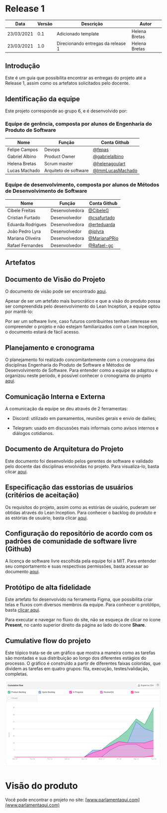 # Release 1

| Data       | Versão | Descrição                          | Autor          |
| ---------- | ------ | ---------------------------------- | -------------- |
| 23/03/2021 | 0.1    | Adicionado template                |  Helena Bretas |
| 23/03/2021 | 1.0    | Direcionando entregas da release 1 | Helena Bretas |

## Introdução

Este é um guia que possibilita encontrar as entregas do projeto até a Release 1, assim como os artefatos solicitados pelo docente.

## Identificação da equipe

Este projeto corresponde ao grupo 6, e é desenvolvido por: 

### Equipe de gerência, composta por alunos de Engenharia do Produto de Software

| Nome           | Função                | Conta Github |
|----------------|-----------------------| ----------------|
| Felipe Campos  | Devops                | [@fepas](https://github.com/fepas) |
| Gabriel Albino | Product Owner         | [@gabrielalbino](https://github.com/gabrielalbino) |
| Helena Bretas  | Scrum master          | [@helenagoulart](https://github.com/helenagoulart) |
| Lucas Machado  | Arquiteto de software | [@lmmLucasMachado](https://github.com/lmmLucasMachado) |

### Equipe de desenvolvimento, composta por alunos de Métodos de Desenvolvimento de Software

| Nome              | Função         | Conta Github |
|-------------------|----------------| ----------------|
| Cibele Freitas    | Desenvolvedora | [@CibeleG](https://github.com/CibeleG) |
| Cristian Furtado  | Desenvolvedor  | [@csafurtado](https://github.com/csafurtado) |
| Eduarda Rodrigues | Desenvolvedora | [@erteduarda](https://github.com/erteduarda) |
| João Pedro Lyra   | Desenvolvedor  | [@jplyra](https://github.com/jplyra) |
| Mariana Oliveira  | Desenvolvedora | [@MarianaPRio](https://github.com/MarianaPRio) |
| Rafael Fernandes  | Desenvolvedor  | [@Rafael-gc](https://github.com/Rafael-gc) |

## Artefatos

## Documento de Visão do Projeto


O documento de visão pode ser encontrado [aqui](./Documentos/doc_visao.md).

Apesar de ser um artefato mais burocrático e que a visão do produto possa ser compreendida pelo desenvolvimento do Lean Inception, a equipe optou por mantê-lo: 

Por ser um software livre, caso futuros contribuintes tenham interesse em compreender o projeto e não estejam familiarizados com o Lean Inception, o documento estará de fácil acesso.


## Planejamento e cronograma

O planejamento foi realizado concomitantemente com o cronograma das disciplinas Engenharia do Produto de Software e Métodos de Desenvolvimento de Software. Para entender como a equipe se adaptou e organizou neste período, é possível conhecer o cronograma do projeto [aqui](./Documentos/cronograma_do_produto.md).

## Comunicação Interna e Externa

A comunicação da equipe se deu através de 2 ferramentas:

- Discord: utilizado em pareamentos, reuniões gerais e envio de dailies; 

- Telegram: usado em discussões mais informais como avisos internos e diálogos cotidianos.

## Documento de Arquitetura do Projeto

Este documento foi desenvolvido pelos gerentes de software e validado pelo docente das disciplinas envolvidas no projeto. Para visualiza-lo, basta clicar [aqui](./Documentos/arquitetura.md).


## Especificação das esstorias de usuários (critérios de aceitação)


Os requisitos do projeto, assim como as estórias de usuário, puderam ser obtidas através do Lean Inception. Para conhecer o backlog do produto e as estórias de usuário, basta clicar [aqui](./Documentos/backlog.md).

## Configuração do repositório de acordo com os padrões de comunidade de software livre (Github)

A licença de software livre escolhida pela equipe foi a MIT. Para entender seu comportamento e suas respectivas permissões, basta acessar ao documento [aqui](./Software_livre.md).

## Protótipo de alta fidelidade

Este artefato foi desenvolvido na ferramenta Figma, que possibilita criar telas e fluxos com diversos membros da equipe. Para conhecer o protótipo, basta [clicar aqui](https://www.figma.com/file/UWBRoMSkFlLrO0S0t9yHFc/Parlamentaqui?node-id=0%3A1).

Para executar e navegar no fluxo do site, não se esqueça de clicar no ícone **Present**, no canto superior direito da página ao lado do icone **Share**.

## Cumulative flow do projeto

Este tópico trata-se de um gráfico que mostra a maneira como as tarefas são montadas e sua distribuição ao longo dos diferentes estágios do processo. O gráfico é construído a partir de diferentes faixas coloridas, que dividem as tarefas em quatro grupos: fila, execução, testes/validação, completas.

![Cumulative flow do projeto](./img/graphs/overflowr1.png)

# Visão do produto

Você pode encontrar o projeto no site: [www.parlamentaqui.com](www.parlamentaqui.com)

